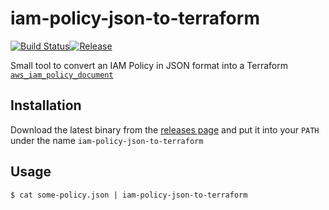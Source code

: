 # iam-policy-json-to-terraform

[![Build Status](https://travis-ci.org/flosell/iam-policy-json-to-terraform.svg?branch=master)](https://travis-ci.org/flosell/iam-policy-json-to-terraform)[![Release](https://img.shields.io/github/release/flosell/iam-policy-json-to-terraform.svg)](https://github.com/flosell/iam-policy-json-to-terraform/releases)

Small tool to convert an IAM Policy in JSON format into a Terraform [`aws_iam_policy_document`](https://www.terraform.io/docs/providers/aws/d/iam_policy_document.html)

## Installation

Download the latest binary from the [releases page](https://github.com/flosell/iam-policy-json-to-terraform/releases) and put it into your `PATH` under the name `iam-policy-json-to-terraform`


## Usage

```
$ cat some-policy.json | iam-policy-json-to-terraform
```
